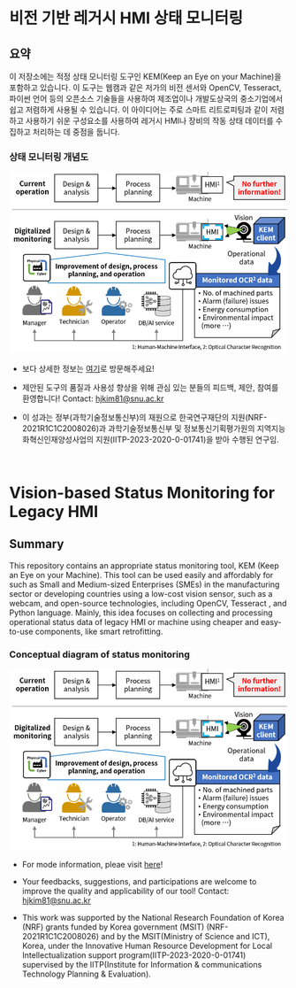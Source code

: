# 비전 기반 레거시 HMI 상태 모니터링

## 요약 
이 저장소에는 적정 상태 모니터링 도구인 KEM(Keep an Eye on your Machine)을 포함하고 있습니다. 이 도구는 웹캠과 같은 저가의 비전 센서와 OpenCV, Tesseract, 파이썬 언어 등의 오픈소스 기술들을 사용하여 제조업이나 개발도상국의 중소기업에서 쉽고 저렴하게 사용될 수 있습니다. 이 아이디어는 주로 스마트 리트로피팅과 같이 저렴하고 사용하기 쉬운 구성요소를 사용하여 레거시 HMI나 장비의 작동 상태 데이터를 수집하고 처리하는 데 중점을 둡니다.

### 상태 모니터링 개념도  
![제안된 모니터링 아이디어](/doc/concept-diagram-kem.png '제안된 모니터링 아이디어')  

* 보다 상세한 정보는 [여기](https://hyungjungkim.notion.site/HMI-7b6145baf5ea4a6ab0a8daf56aadb39d)로 방문해주세요! 

* 제안된 도구의 품질과 사용성 향상을 위해 관심 있는 분들의 피드백, 제안, 참여를 환영합니다! Contact: hjkim81@snu.ac.kr

* 이 성과는 정부(과학기술정보통신부)의 재원으로 한국연구재단의 지원(NRF-2021R1C1C2008026)과 과학기술정보통신부 및 정보통신기획평가원의 지역지능화혁신인재양성사업의 지원(IITP-2023-2020-0-01741)을 받아 수행된 연구임.

<br>

# Vision-based Status Monitoring for Legacy HMI

## Summary
This repository contains an appropriate status monitoring tool, KEM (Keep an Eye on your Machine). This tool can be used easily and affordably for such as Small and Medium-sized Enterprises (SMEs) in the manufacturing sector or developing countries using a low-cost vision sensor, such as a webcam, and open-source technologies, including OpenCV, Tesseract , and Python language. Mainly, this idea focuses on collecting and processing operational status data of legacy HMI or machine using cheaper and easy-to-use components, like smart retrofitting.  

### Conceptual diagram of status monitoring  
![Proposed monitoring idea](/doc/concept-diagram-kem.png 'Proposed monitoring idea')  

* For mode information, pleae visit [here](https://hyungjungkim.notion.site/hyungjungkim/Vision-based-Status-Monitoring-for-Legacy-HMI-b3c092ed1e6144a7b158db1f119551ce)!  

* Your feedbacks, suggestions, and participations are welcome to improve the quality and applicability of our tool! Contact: hjkim81@snu.ac.kr

* This work was supported by the National Research Foundation of Korea (NRF) grants funded by Korea government (MSIT) (NRF-2021R1C1C2008026) and by the MSIT(Ministry of Science and ICT), Korea, under the Innovative Human Resource Development for Local Intellectualization support program(IITP-2023-2020-0-01741) supervised by the IITP(Institute for Information & communications Technology Planning & Evaluation).